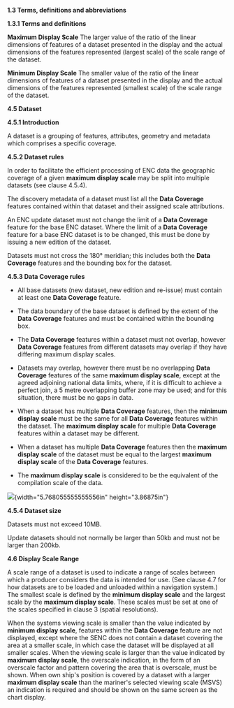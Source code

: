 **1.3 Terms, definitions and abbreviations**

**1.3.1 Terms and definitions**

**Maximum Display Scale**
The larger value of the ratio of the linear dimensions of features of a dataset presented in the display and the actual dimensions of the features represented (largest scale) of the scale range of the dataset.

**Minimum Display Scale**
The smaller value of the ratio of the linear dimensions of features of a dataset presented in the display and the actual dimensions of the features represented (smallest scale) of the scale range of the dataset.

**4.5 Dataset**

**4.5.1 Introduction**

A dataset is a grouping of features, attributes, geometry and metadata
which comprises a specific coverage.

**4.5.2 Dataset rules**

In order to facilitate the efficient processing of ENC data the
geographic coverage of a given **maximum display scale** may be split
into multiple datasets (see clause 4.5.4).

The discovery metadata of a dataset must list all the **Data Coverage**
features contained within that dataset and their assigned scale
attributions.

An ENC update dataset must not change the limit of a **Data Coverage**
feature for the base ENC dataset. Where the limit of a **Data Coverage**
feature for a base ENC dataset is to be changed, this must be done by
issuing a new edition of the dataset.

Datasets must not cross the 180° meridian; this includes both the **Data
Coverage** features and the bounding box for the dataset.

**4.5.3 Data Coverage rules**

-   All base datasets (new dataset, new edition and re-issue) must
    contain at least one **Data Coverage** feature.

-   The data boundary of the base dataset is defined by the extent of
    the **Data Coverage** features and must be contained within the
    bounding box.

-   The **Data Coverage** features within a dataset must not overlap,
    however **Data Coverage** features from different datasets may
    overlap if they have differing maximum display scales.

-   Datasets may overlap, however there must be no overlapping **Data
    Coverage** features of the same **maximum display scale**, except at
    the agreed adjoining national data limits, where, if it is difficult
    to achieve a perfect join, a 5 metre overlapping buffer zone may be
    used; and for this situation, there must be no gaps in data.

-   When a dataset has multiple **Data Coverage** features, then the
    **minimum display scale** must be the same for all **Data Coverage**
    features within the dataset. The **maximum display scale** for
    multiple **Data Coverage** features within a dataset may be
    different.

-   When a dataset has multiple **Data Coverage** features then the
    **maximum display scale** of the dataset must be equal to the
    largest **maximum display scale** of the **Data Coverage** features.

-   The **maximum display scale** is considered to be the equivalent of
    the compilation scale of the data.

![](vertopal_48dbacc662574efc805cb17e67aadfd2/media/image1.wmf){width="5.768055555555556in"
height="3.86875in"}

**4.5.4 Dataset size**

Datasets must not exceed 10MB.

Update datasets should not normally be larger than 50kb and must not be
larger than 200kb.

**4.6 Display Scale Range**

A scale range of a dataset is used to indicate a range of scales between
which a producer considers the data is intended for use. (See clause 4.7
for how datasets are to be loaded and unloaded within a navigation
system.) The smallest scale is defined by the **minimum display scale**
and the largest scale by the **maximum display scale**. These scales
must be set at one of the scales specified in clause 3 (spatial
resolutions).

When the systems viewing scale is smaller than the value indicated by
**minimum display scale**, features within the **Data Coverage** feature
are not displayed, except where the SENC does not contain a dataset
covering the area at a smaller scale, in which case the dataset will be
displayed at all smaller scales. When the viewing scale is larger than
the value indicated by **maximum display scale**, the overscale
indication, in the form of an overscale factor and pattern covering the
area that is overscale, must be shown. When own ship's position is
covered by a dataset with a larger **maximum display scale** than the
mariner's selected viewing scale (MSVS) an indication is required and
should be shown on the same screen as the chart display.
